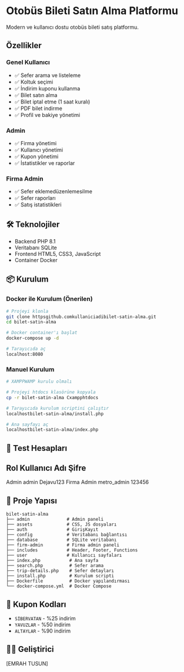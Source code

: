 # Otobüs Bileti Satın Alma Platformu

Modern ve kullanıcı dostu otobüs bileti satış platformu.

##  Özellikler

### Genel Kullanıcı
- ✅ Sefer arama ve listeleme
- ✅ Koltuk seçimi
- ✅ İndirim kuponu kullanma
- ✅ Bilet satın alma
- ✅ Bilet iptal etme (1 saat kuralı)
- ✅ PDF bilet indirme
- ✅ Profil ve bakiye yönetimi

### Admin
- ✅ Firma yönetimi
- ✅ Kullanıcı yönetimi
- ✅ Kupon yönetimi
- ✅ İstatistikler ve raporlar

### Firma Admin
- ✅ Sefer eklemedüzenlemesilme
- ✅ Sefer raporları
- ✅ Satış istatistikleri

## 🛠️ Teknolojiler

- Backend PHP 8.1
- Veritabanı SQLite
- Frontend HTML5, CSS3, JavaScript
- Container Docker

## 📦 Kurulum

### Docker ile Kurulum (Önerilen)
```bash
# Projeyi klonla
git clone httpsgithub.comkullaniciadibilet-satin-alma.git
cd bilet-satin-alma

# Docker container'ı başlat
docker-compose up -d

# Tarayıcıda aç
localhost:8080
```

### Manuel Kurulum
```bash
# XAMPPWAMP kurulu olmalı

# Projeyi htdocs klasörüne kopyala
cp -r bilet-satin-alma Cxampphtdocs

# Tarayıcıda kurulum scriptini çalıştır
localhostbilet-satin-alma/install.php

# Ana sayfayı aç
localhostbilet-satin-alma/index.php
```

## 👤 Test Hesapları

 Rol  Kullanıcı Adı  Şifre 
---------------------------
 Admin  admin  Dejavu123 
 Firma Admin  metro_admin  123456 


## 📁 Proje Yapısı
```
bilet-satin-alma
├── admin              # Admin paneli
├── assets             # CSS, JS dosyaları
├── auth               # GirişKayıt
├── config             # Veritabanı bağlantısı
├── database           # SQLite veritabanı
├── firm-admin         # Firma admin paneli
├── includes           # Header, Footer, Functions
├── user               # Kullanıcı sayfaları
├── index.php           # Ana sayfa
├── search.php          # Sefer arama
├── trip-details.php    # Sefer detayları
├── install.php         # Kurulum scripti
├── Dockerfile          # Docker yapılandırması
└── docker-compose.yml  # Docker Compose
```

## 🎫 Kupon Kodları

- `SİBERVATAN` - %25 indirim
- `YAVUZLAR` - %50 indirim
- `ALTAYLAR` - %90 indirim

## 👨‍💻 Geliştirici

[EMRAH TUSUN]
